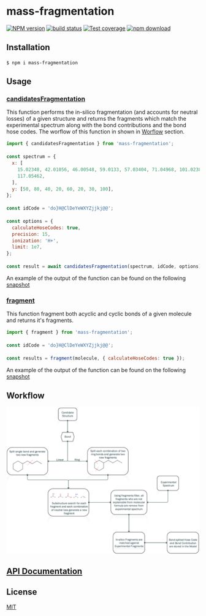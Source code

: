 # mass-fragmentation

[![NPM version][npm-image]][npm-url]
[![build status][ci-image]][ci-url]
[![Test coverage][codecov-image]][codecov-url]
[![npm download][download-image]][download-url]

## Installation

`$ npm i mass-fragmentation`

## Usage

### <ins>candidatesFragmentation</ins>

This function performs the in-silico fragmentation (and accounts for neutral losses) of a given structure and returns the fragments which match the experimental spectrum along with the bond contributions and the bond hose codes. The worflow of this function in shown in [Worflow](#workflow) section.

```js
import { candidatesFragmentation } from 'mass-fragmentation';

const spectrum = {
  x: [
    15.02348, 42.01056, 46.00548, 59.0133, 57.03404, 71.04968, 101.02386,
    117.05462,
  ],
  y: [50, 80, 40, 20, 60, 20, 30, 100],
};

const idCode = 'do}H@ClDeYeWXYZjjkj@@';

const options = {
  calculateHoseCodes: true,
  precision: 15,
  ionization: 'H+',
  limit: 1e7,
};

const result = await candidatesFragmentation(spectrum, idCode, options);
```

An example of the output of the function can be found on the following [snapshot](./src/candidatesFragmentation/__tests__/__snapshots__/candidatesFragmentation.test.js.snap)

### <ins>fragment</ins>

This function fragment both acyclic and cyclic bonds of a given molecule and returns it's fragments.

```js
import { fragment } from 'mass-fragmentation';

const idCode = 'do}H@ClDeYeWXYZjjkj@@';

const results = fragment(molecule, { calculateHoseCodes: true });
```

An example of the output of the function can be found on the following [snapshot](./src/fragmentation/__tests__/__snapshots__/fragment.test.js.snap)

## Workflow

![workflow](workflow.png)

## [API Documentation](https://cheminfo.github.io/mass-fragmentation/)

## License

[MIT](./LICENSE)

[npm-image]: https://img.shields.io/npm/v/mass-fragmentation.svg
[npm-url]: https://www.npmjs.com/package/mass-fragmentation
[ci-image]: https://github.com/cheminfo/mass-fragmentation/workflows/Node.js%20CI/badge.svg?branch=main
[ci-url]: https://github.com/cheminfo/mass-fragmentation/actions?query=workflow%3A%22Node.js+CI%22
[codecov-image]: https://img.shields.io/codecov/c/github/cheminfo/mass-fragmentation.svg
[codecov-url]: https://codecov.io/gh/cheminfo/mass-fragmentation
[download-image]: https://img.shields.io/npm/dm/mass-fragmentation.svg
[download-url]: https://www.npmjs.com/package/mass-fragmentation
